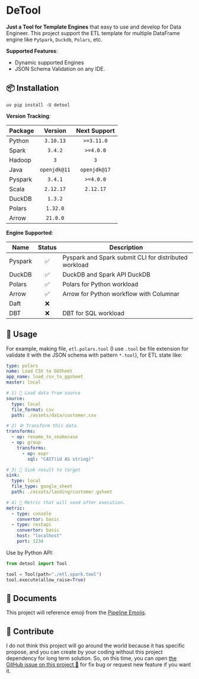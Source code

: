 # DeTool

**Just a Tool for Template Engines** that easy to use and develop for Data Engineer.
This project support the ETL template for multiple DataFrame engine like
`PySpark`, `Duckdb`, `Polars`, etc.

**Supported Features**:

- Dynamic supported Engines
- JSON Schema Validation on any IDE.

## 📦 Installation

```shell
uv pip install -U detool
```

**Version Tracking**:

| Package |   Version    | Next Support |
|---------|:------------:|:------------:|
| Python  |  `3.10.13`   |  `>=3.11.0`  |
| Spark   |   `3.4.2`    |  `>=4.0.0`   |
| Hadoop  |     `3`      |     `3`      |
| Java    | `openjdk@11` | `openjdk@17` |
| Pyspark |   `3.4.1`    |  `>=4.0.0`   |
| Scala   |  `2.12.17`   |  `2.12.17`   |
| DuckDB  |   `1.3.2`    |              |
| Polars  |   `1.32.0`   |              |
| Arrow   |   `21.0.0`   |              |

**Engine Supported**:

| Name    | Status | Description                                           |
|---------|:------:|-------------------------------------------------------|
| Pyspark |   ✅    | Pyspark and Spark submit CLI for distributed workload |
| DuckDB  |   ✅    | DuckDB and Spark API DuckDB                           |
| Polars  |   ✅    | Polars for Python workload                            |
| Arrow   |   ✅    | Arrow for Python workflow with Columnar               |
| Daft    |   ❌    |                                                       |
| DBT     |   ❌    | DBT for SQL workload                                  |

## 📝 Usage

For example, making file, `etl.polars.tool` (I use `.tool` be file extension for validate
it with the JSON schema with pattern `*.tool`), for ETL state like:

```yaml
type: polars
name: Load CSV to GGSheet
app_name: load_csv_to_ggsheet
master: local

# 1) 🚰 Load data from source
source:
  type: local
  file_format: csv
  path: ./assets/data/customer.csv

# 2) ⚙️ Transform this data.
transforms:
  - op: rename_to_snakecase
  - op: group
    transforms:
      - op: expr
        sql: "CAST(id AS string)"

# 3) 🎯 Sink result to target
sink:
  type: local
  file_type: google_sheet
  path: ./assets/landing/customer.gsheet

# 4) 📩 Metric that will send after execution.
metric:
  - type: console
    convertor: basic
  - type: restapi
    convertor: basic
    host: "localhost"
    port: 1234
```

Use by Python API:

```python
from detool import Tool

tool = Tool(path="./etl.spark.tool")
tool.execute(allow_raise=True)
```

## 📖 Documents

This project will reference emoji from the [Pipeline Emojis](https://emojidb.org/pipeline-emojis).

## 💬 Contribute

I do not think this project will go around the world because it has specific propose,
and you can create by your coding without this project dependency for long term
solution. So, on this time, you can open [the GitHub issue on this project 🙌](https://github.com/ddeutils/detool/issues)
for fix bug or request new feature if you want it.
